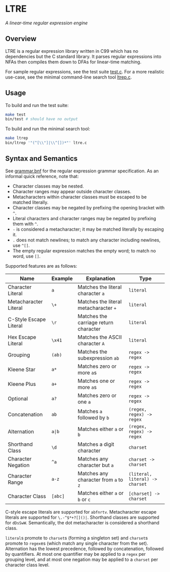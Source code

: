 # LTRE

_A linear-time regular expression engine_

## Overview

LTRE is a regular expression library written in C99 which has no dependencies but the C standard library. It parses regular expressions into NFAs then compiles them down to DFAs for linear-time matching.

For sample regular expressions, see the test suite [test.c](test.c). For a more realistic use-case, see the minimal command-line search tool [ltrep.c](ltrep.c).

## Usage

To build and run the test suite:

```bash
make test
bin/test # should have no output
```

To build and run the minimal search tool:

```bash
make ltrep
bin/ltrep '"(^[\\"]|\\^[])*"' ltre.c
```

## Syntax and Semantics

See [grammar.bnf](grammar.bnf) for the regular expression grammar specification. As an informal quick reference, note that:

- Character classes may be nested.
- Character ranges may appear outside character classes.
- Metacharacters within character classes must be escaped to be matched literally.
- Character classes may be negated by prefixing the opening bracket with `^`.
- Literal characters and character ranges may be negated by prefixing them with `^`.
- `-` is considered a metacharacter; it may be matched literally by escaping it.
- `.` does not match newlines; to match any character including newlines, use `^[]`.
- The empty regular expression matches the empty word; to match no word, use `[]`.

Supported features are as follows:

| Name                   | Example | Explanation                           | Type                            |
| ---------------------- | ------- | ------------------------------------- | ------------------------------- |
| Character Literal      | `a`     | Matches the literal character `a`     | `literal`                       |
| Metacharacter Literal  | `\+`    | Matches the literal metacharacter `+` | `literal`                       |
| C-Style Escape Literal | `\r`    | Matches the carriage return character | `literal`                       |
| Hex Escape Literal     | `\x41`  | Matches the ASCII character `A`       | `literal`                       |
| Grouping               | `(ab)`  | Matches the subexpression `ab`        | `regex -> regex`                |
| Kleene Star            | `a*`    | Matches zero or more `a`s             | `regex -> regex`                |
| Kleene Plus            | `a+`    | Matches one or more `a`s              | `regex -> regex`                |
| Optional               | `a?`    | Matches zero or one `a`               | `regex -> regex`                |
| Concatenation          | `ab`    | Matches `a` followed by `b`           | `(regex, regex) -> regex`       |
| Alternation            | `a\|b`  | Matches either `a` or `b`             | `(regex, regex) -> regex`       |
| Shorthand Class        | `\d`    | Matches a digit character             | `charset`                       |
| Character Negation     | `^a`    | Matches any character but `a`         | `charset -> charset`            |
| Character Range        | `a-z`   | Matches any character from `a` to `z` | `(literal, literal) -> charset` |
| Character Class        | `[abc]` | Matches either `a` or `b` or `c`      | `[charset] -> charset`          |

C-style escape literals are supported for `abfnrtv`. Metacharacter escape literals are supported for `\.-^$*+?[]()|`. Shorthand classes are supported for `dDsSwW`. Semantically, the dot metacharacter is considered a shorthand class.

`literal`s promote to `charset`s (forming a singleton set) and `charset`s promote to `regex`es (which match any single character from the set). Alternation has the lowest precedence, followed by concatenation, followed by quantifiers. At most one quantifier may be applied to a `regex` per grouping level, and at most one negation may be applied to a `charset` per character class level.
